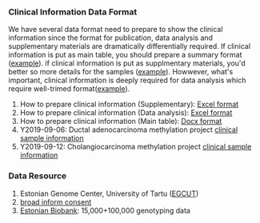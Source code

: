 ### Clinical Information Data Format

We have several data format need to prepare to show the clinical information since the format for publication, data analysis and supplementary materials are dramatically differentially required. If clinical information is put as main table, you should prepare a summary format ([example](Table1.ESCC_Clinical_Epigenetics_Publication.docx)). if clinical information is put as supplmentary materials, you'd better so more details for the samples ([example](41586_2019_1272_MOESM2_ESM.xlsx)). Howwever, what's important, clinical information is deeply required for data analysis which require well-trimed format([example](DataAnalysis_Saminfo_Example.xlsx)). 

1. How to prepare clinical information (Supplementary): [Excel format](41586_2019_1272_MOESM2_ESM.xlsx)
2. How to prepare clinical information (Data analysis): [Excel format](DataAnalysis_Saminfo_Example.xlsx)
3. How to prepare clinical information (Main table): [Docx format](Table1.ESCC_Clinical_Epigenetics_Publication.docx)
4. Y2019-09-06: Ductal adenocarcinoma methylation project [clinical sample information](pancrease.saminfo.xlsx)
5. Y2019-09-12: Cholangiocarcinoma methylation project [clinical sample information]()


### Data Resource
1. Estonian Genome Center, University of Tartu ([EGCUT](EGCUT.Biobank.pdf)) 
2. [broad inform consent](gene_donor_consent_form.pdf)
3. [Estonian Biobank](https://www.geenivaramu.ee/en/access-biobank): 15,000+100,000 genotyping data
